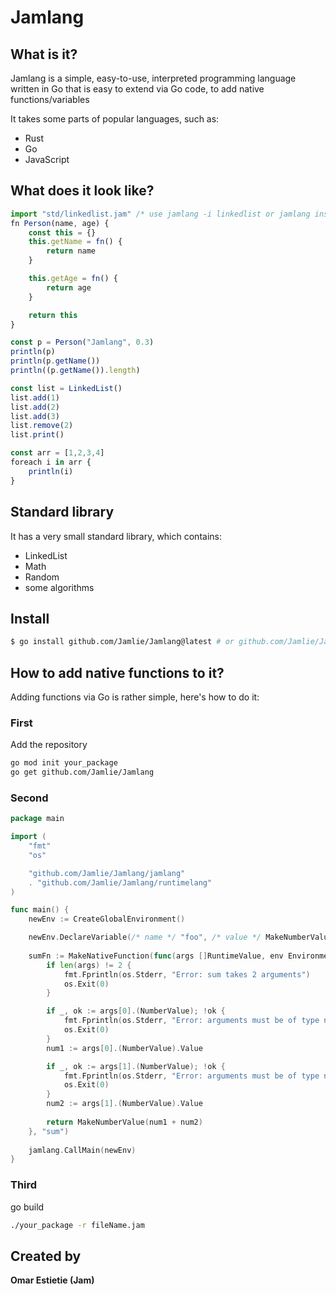 # Jamlang

## What is it?
Jamlang is a simple, easy-to-use, interpreted programming language written in Go that is easy to extend via Go code, to add native functions/variables

It takes some parts of popular languages, such as:
* Rust
* Go
* JavaScript

## What does it look like?
```js
import "std/linkedlist.jam" /* use jamlang -i linkedlist or jamlang install linkedlist to get the linkedlist file */
fn Person(name, age) {
    const this = {}
    this.getName = fn() {
        return name
    }

    this.getAge = fn() {
        return age
    }

    return this
}

const p = Person("Jamlang", 0.3)
println(p)
println(p.getName())
println((p.getName()).length)

const list = LinkedList()
list.add(1)
list.add(2)
list.add(3)
list.remove(2)
list.print()

const arr = [1,2,3,4]
foreach i in arr {
    println(i)
}
```

## Standard library
It has a very small standard library, which contains:
* LinkedList
* Math
* Random
* some algorithms

## Install
```sh
$ go install github.com/Jamlie/Jamlang@latest # or github.com/Jamlie/Jamlang@v1.3.0
```

## How to add native functions to it?
Adding functions via Go is rather simple, here's how to do it:

### First
Add the repository
```bash
go mod init your_package
go get github.com/Jamlie/Jamlang
```

### Second
```go
package main

import (
    "fmt"
    "os"

    "github.com/Jamlie/Jamlang/jamlang"
    . "github.com/Jamlie/Jamlang/runtimelang"
)

func main() {
    newEnv := CreateGlobalEnvironment()

    newEnv.DeclareVariable(/* name */ "foo", /* value */ MakeNumberValue(69), /*is constant*/ true)
    
    sumFn := MakeNativeFunction(func(args []RuntimeValue, env Environment) RuntimeValue {
        if len(args) != 2 {
            fmt.Fprintln(os.Stderr, "Error: sum takes 2 arguments")
            os.Exit(0)
        }

        if _, ok := args[0].(NumberValue); !ok {
            fmt.Fprintln(os.Stderr, "Error: arguments must be of type number")
            os.Exit(0)
        }
        num1 := args[0].(NumberValue).Value

        if _, ok := args[1].(NumberValue); !ok {
            fmt.Fprintln(os.Stderr, "Error: arguments must be of type number")
            os.Exit(0)
        }
        num2 := args[1].(NumberValue).Value
        
        return MakeNumberValue(num1 + num2)
    }, "sum")
    
    jamlang.CallMain(newEnv)
}
```

### Third
go build

```bash
./your_package -r fileName.jam
```

## Created by
**Omar Estietie (Jam)**

